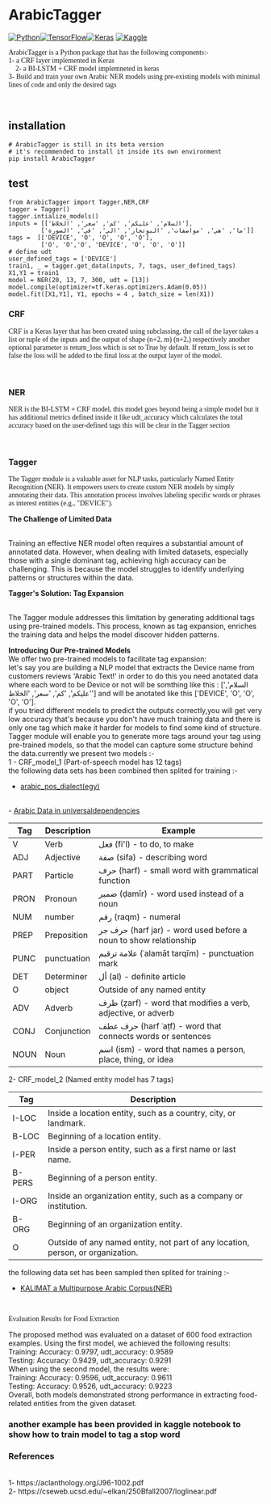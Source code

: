 # ArabicTagger 
<a href='https://pypi.org/project/ArabicTagger/' target="_blank"><img alt='Python' src='https://img.shields.io/badge/Python_3.x-100000?style=plastic&logo=Python&logoColor=000000&labelColor=C7C7C7&color=73FFBB'/></a><a href='https://pypi.org/project/ArabicTagger/' target="_blank"><img alt='TensorFlow' src='https://img.shields.io/badge/TensorFlow_2.10.0-100000?style=flat&logo=TensorFlow&logoColor=FF7B2E&labelColor=D0CFCE&color=73FFBB'/></a><a href='https://pypi.org/project/ArabicTagger/' target="_blank"><img alt='Keras' src='https://img.shields.io/badge/Keras_2.10.0-100000?style=flat&logo=Keras&logoColor=FF0B0B&labelColor=D0CFCE&color=73FFBB'/></a>
<a href='https://www.kaggle.com/code/eslamtf/arabictagger' target="_blank"><img alt='Kaggle' src='https://img.shields.io/badge/Kaggle-100000?style=plastic&logo=Kaggle&logoColor=00BBFF&labelColor=D0CFCE&color=73FFBB'/></a>
<p style = "font-family:Cursive">
ArabicTagger is a Python package that has the following components:- 
<br>
1- a CRF layer implemented in Keras
<br>    
2- a BI-LSTM + CRF model implemneted in keras
<br>
3- Build and train your own Arabic NER models using pre-existing models with minimal lines of code
 and only the desired tags
</p>
<br>

## installation
```[python]
# ArabicTagger is still in its beta version   
# it's recommended to install it inside its own environment
pip install ArabicTagger
```
## test
```[python] 
from ArabicTagger import Tagger,NER,CRF
tagger = Tagger()
tagger.intialize_models()
inputs = [['السلام', 'عليكم', 'كم', 'سعر', 'الخلاط'],
         ['ما', 'هي', 'مواصفات', 'البوتجاز', 'الي', 'في', 'الصورة']]
tags =  [['DEVICE', 'O', 'O', 'O', 'O'],
         ['O', 'O','O', 'DEVICE', 'O', 'O', 'O']]
# define udt
user_defined_tags = ['DEVICE']
train1, _ = tagger.get_data(inputs, 7, tags, user_defined_tags)
X1,Y1 = train1
model = NER(20, 13, 7, 300, udt = [13])
model.compile(optimizer=tf.keras.optimizers.Adam(0.05))
model.fit([X1,Y1], Y1, epochs = 4 , batch_size = len(X1))
```
### CRF

<p style = "font-family:Cursive">
CRF is a Keras layer that has been created using subclassing, the call of the layer takes a list or tuple of the inputs and the output of shape (n+2, m) (n+2,) respectively another optional parameter is return_loss which is set to True by default. If return_loss is set to false the loss will be added to the final loss at the output layer of the model.
</p>
<br>

###  NER

<p style = "font-family:Cursive">
NER is the BI-LSTM + CRF model, this model goes beyond being a simple model but it has additional metrics defined inside it like udt_accuracy which calculates the total accuracy based on the user-defined tags this will be clear in the Tagger section 
</p>
<br>

### Tagger

<p style = "font-family:Cursive">
The Tagger module is a valuable asset for NLP tasks, particularly Named Entity Recognition (NER). It empowers users to create custom NER models by simply annotating their data. This annotation process involves labeling specific words or phrases as interest entities (e.g., "DEVICE").
<br>
    
<b>The Challenge of Limited Data</b>
    
<br>
Training an effective NER model often requires a substantial amount of annotated data. However, when dealing with limited datasets, especially those with a single dominant tag, achieving high accuracy can be challenging. This is because the model struggles to identify underlying patterns or structures within the data.
<br>
 
<b>Tagger's Solution: Tag Expansion</b>
    
<br>
The Tagger module addresses this limitation by generating additional tags using pre-trained models. This process, known as tag expansion, enriches the training data and helps the model discover hidden patterns.

<b> Introducing Our Pre-trained Models </b>
<br>
We offer two pre-trained models to facilitate tag expansion:
<br>
let's say you are building a NLP model that extracts the Device name from customers reviews 'Arabic Text!' in order to do this you need anotated data where each word to be Device or not will be somthing like this : 
['السلام', 'عليكم', 'كم', 'سعر', 'الخلاط'] and will be anotated like this ['DEVICE', 'O', 'O', 'O', 'O'].
<br>
if you tried different models to predict the outputs correctly,you will get very low accuracy that's because you don't have much training data and there is only one tag which make it harder for models to find some kind of structure.
<br>
Tagger module will enable you to generate more tags around your tag using pre-trained models, so that the model can capture some structure behind the data.currently we present two models :-
<br>
1 - CRF_model_1 (Part-of-speech model has 12 tags) 
<br>
the following data sets has been combined then splited for training :-
<br>
- <a href = "https://huggingface.co/datasets/QCRI/arabic_pos_dialect">arabic_pos_dialect(egy)</a>
<br>
- <a href = "https://universaldependencies.org/#language-">Arabic Data in universaldependencies</a>
    
<br>
    
Tag | Description | Example
----|-------------|--------
V   | Verb        | فعل (fi'l) - to do, to make
ADJ | Adjective   | صفة (sifa) - describing word
PART| Particle    | حرف (harf) - small word with grammatical function
PRON| Pronoun     | ضمير (ḍamīr) - word used instead of a noun
NUM | number      | رقم (raqm) - numeral
PREP|Preposition  | حرف جر (harf jar) - word used before a noun to show relationship
PUNC|punctuation  | علامة ترقيم (ʿalamāt tarqīm) - punctuation mark
DET | Determiner  | أل (al) - definite article
O   | object      | Outside of any named entity
ADV | Adverb      | ظرف (ẓarf) - word that modifies a verb, adjective, or adverb
CONJ| Conjunction | حرف عطف (harf ʿaṭf) - word that connects words or sentences
NOUN| Noun        | اسم (ism) - word that names a person, place, thing, or idea

2- CRF_model_2 (Named entity model has 7 tags)

| Tag     | Description                                                                 |
|---------|-----------------------------------------------------------------------------|
| I-LOC   | Inside a location entity, such as a country, city, or landmark.             |
| B-LOC   | Beginning of a location entity.                                             |
| I-PER   | Inside a person entity, such as a first name or last name.                  |
| B-PERS  | Beginning of a person entity.                                               |
| I-ORG   | Inside an organization entity, such as a company or institution.            |
| B-ORG   | Beginning of an organization entity.                                        |
| O       | Outside of any named entity, not part of any location, person, or organization. |
 
the following data set has been sampled then splited for training :-
<br>
- <a href = "https://sourceforge.net/projects/kalimat/files/kalimat/Corpus_Name_Entity_Recognition/">KALIMAT a Multipurpose Arabic Corpus(NER)</a>
    
</p>
<br>
<p style = "font-family:Cursive">Evaluation Results for Food Extraction

The proposed method was evaluated on a dataset of 600 food extraction examples. Using the first model, we achieved the following results:
<br>
Training: Accuracy: 0.9797, udt_accuracy: 0.9589
<br>
Testing: Accuracy: 0.9429, udt_accuracy: 0.9291
<br>
When using the second model, the results were:
<br>
Training: Accuracy: 0.9596, udt_accuracy: 0.9611
<br>
Testing: Accuracy: 0.9526, udt_accuracy: 0.9223
<br>
Overall, both models demonstrated strong performance in extracting food-related entities from the given dataset.
<br>
</p>


### another example has been provided in kaggle notebook to show how to train model to tag a stop word

### References

<br>
 1- https://aclanthology.org/J96-1002.pdf

 <br>
 2- https://cseweb.ucsd.edu/~elkan/250Bfall2007/loglinear.pdf